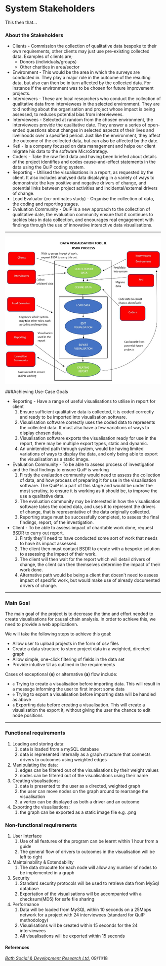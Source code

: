 ﻿System Stakeholders
===

This then that...


### About the Stakeholders
- Clients - Commission the collection of qualitative data bespoke to their own requirements, other clients may just use pre-existing collected data. Examples of clients are;
    - Donors (individuals/groups)
    - Other charities in area/sector
- Environment - This would be the area in which the surveys are conducted in. They play a major role in the outcome of the resulting data, but also can then be in turn affected by the collected data. For instance if the environment was to be chosen for future improvement projects.
- Interviewers - These are local researchers who conduct the collection of qualitative data from interviewees in the selected environment. They are told nothing about the organisation and project whose impact is being assessed, to reduces potential bias from interviewees.
- Interviewees - Selected at random from the chosen environment, the interviewees provide the qualitative date. They answer a series of open-ended questions about changes in selected aspects of their lives and livelihoods over a specified period. Just like the environment, they affect the outcome of the collected data, but can also be affected by the date.
- Ketl - Is a company focused on data management and helps our client migrate his data to the software MicroStrategy.
- Coders - Take the raw field data and having been briefed about details of the project identifies and codes cause-and-effect statements in the data using the QuiP coding system.
- Reporting - Utilised the visualisations in a report, as requested by the client. It also includes analysed data displaying in a variety of ways to demonstrate the key positive and negative drivers of change, and potential links between project activities and incidental/external drivers of change.
- Lead Evaluator (co-ordinates study) - Organise the collection of data, the coding and reporting stages.
- Evaluation Community - QuiP is a new approach to the collection of qualitative date, the evaluation community ensure that it continues to tackles bias in data collection, and encourages real engagement with findings through the use of innovative interactive data visualisations.

---

![high-level use-case diagram](usecase.jpg)

###Achieving Use-Case Goals
- Reporting - Have a range of useful visualisations to utilise in report for client
    1. Ensure sufficient qualitative data is collected, it is coded correctly and ready to be imported into visualisation software.
    1. Visualisation software correctly uses the coded data to represents the collected data. It must also have a few variations of ways to display chosen data. 
    1. Visualisation software exports the visualisation ready for use in the report, there may be multiple export types, static and dynamic.
    1. An unintended path through system, would be having limited variations of ways to display the data, and only being able to export the visualisation as a static image.
- Evaluation Community - To be able to assess process of investigation and the final findings to ensure QuiP is working
    1. Firstly the evaluation community would need to assess the collection of data, and how process of preparing it for use in the visualisation software. The QuiP is a part of this 
    stage and would be under the most scrutiny, to ensure it is working as it should be, to improve the use a qualitative data.
    1. The evaluation community may be interested in how the visualisation software takes the coded data, and uses it to represent the drivers of change, that is representative of the data originally collected.
    1. Reporting stage must be successfully completed, to assess the final findings, report, of the investigation.
- Client - To be able to assess impact of charitable work done, request BSDR to carry out report.
    1. Firstly they'll need to have conducted some sort of work that needs to have its impact assessed.
    1. The client then must contact BSDR to create with a bespoke solution to assessing the impact of their work.
    1. The client will then wait for the report which will detail drivers of change, the client can then themselves determine the impact of their work done.
    1. Alternative path would be being a client that doesn't need to assess impact of specific work, but would make use of already documented drivers of change. 

-----

### Main Goal

The main goal of the project is to decrease the time and effort needed to create visualisations for causal chain analysis. In order to achieve this, we need to provide a web applicationn.

We will take the following steps to achieve this goal:
- Allow user to upload projects in the form of csv files
- Create a data structure to store project data in a weighted, directed graph
- Allow simple, one-click filtering of fields in the data set
- Provide intuitive UI as outlined in the requirements

Cases of exceptional **(e)** or alternative **(a)** flow include:
- `e` Trying to create a visualisation before importing data. This will result in a message informing the user to first import some data  
- `e` Trying to export a visualisation before importing data will be handled as above
- `a` Exporting data before creating a visualisation. This will create a visualisation the export it, without giving the user the chance to edit node positions

----

### Functional requirements
1. Loading and storing data:
    1. data is loaded from a mySQL database
    1. data is represented internally as a graph structure that connects drivers to outcomes using weighted edges
1. Manipulating the data:
    1. edges can be filtered out of the visualisations by their weight values
    1. nodes can be filtered out of the visualisations using their name
1. Creating visualisations:
    1. data is presented to the user as a directed, weighted graph
    1. the user can move nodes on the graph around to rearrange the visualisation
    1. a vertex can be displayed as both a driver and an outcome
1. Exporting the visualisations:
    1. the graph can be  exported as a static image file e.g. .png

### Non-functional requirements
1. User Interface
    1. Use of all features of the program can be learnt within 1 hour from a guide
    1. The general flow of drivers to outcomes in the visualisation will be left to right
1. Maintainability & Extendability
    1. The data strucutre for each node will allow any number of nodes to be implemented in a graph
1. Security
    1. Standard security protocols will be used to retrieve data from MySql database
    1. Exportation of the visualisations will be accompanied with a checksum(MD5) for safe file sharing
1. Performance
    1. Data will be loaded from MySQL within 10 seconds on a 25Mbps network for a project with 24 interviewees (standard for QuIP methodology)
    1. Visualisations will be created within 15 seconds for the 24 interviewees
    1. All visualisations will be exported within 15 seconds


#### References

[_Bath Social & Development Research Ltd._](http://bathsdr.org/) 09/11/18
